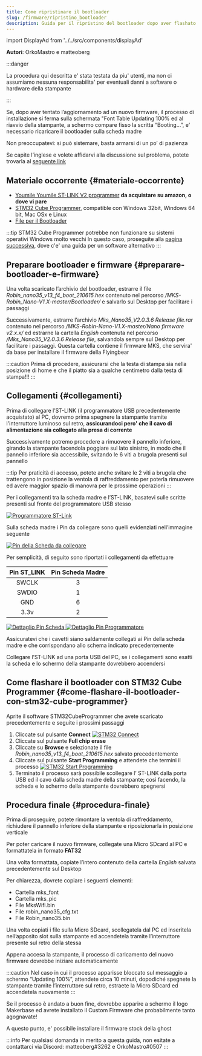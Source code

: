 ```yaml
---
title: Come ripristinare il bootloader
slug: /firmware/ripristino_bootloader
description: Guida per il ripristino del bootloader dopo aver flashato il firmware sbagliato
---
```


import DisplayAd from '../../src/components/displayAd'

<script async src="//pagead2.googlesyndication.com/pagead/js/adsbygoogle.js"></script>

**Autori**: OrkoMastro e matteoberg

:::danger

La procedura qui descritta e' stata testata da piu' utenti, ma non ci assumiamo nessuna responsabilita' per eventuali danni a software o hardware della stampante

:::

<DisplayAd/>

Se, dopo aver tentato l’aggiornamento ad un nuovo firmware, il processo di installazione si ferma sulla schermata "Font Table Updating 100% ed al riavvio della stampante, a schermo compare fisso la scritta “Booting...”, e' necessario ricaricare il bootloader sulla scheda madre

Non preoccupatevi: si può sistemare, basta armarsi di un po’ di pazienza

Se capite l’inglese e volete affidarvi alla discussione sul problema, potete trovarla al [seguente link](https://github.com/makerbase-mks/MKS-Robin-Nano-S-Firmware/issues/3)


## Materiale occorrente {#materiale-occorrente}

- [Youmile Youmile ST-LINK V2 programmer](https://www.amazon.it/Youmile-Emulator-Downloader-programmatore-programmazione/dp/B07QBLNDPM/ref=sr_1_4?__mk_it_IT=%C3%85M%C3%85%C5%BD%C3%95%C3%91&dchild=1&keywords=ST-LINK+V2&qid=1633304784&s=electronics&sr=1-4) **da acquistare su amazon, o dove vi pare**
- [STM32 Cube Programmer](https://www.st.com/en/development-tools/stm32cubeprog.html), compatible con Windows 32bit, Windows 64 bit, Mac OSx e Linux
- [File per il Bootloader](https://github.com/makerbase-mks/MKS-Robin-Nano-V1.X/archive/refs/heads/master.zip)

:::tip
STM32 Cube Programmer potrebbe non funzionare su sistemi operativi Windows molto vecchi
In questo caso, proseguite alla [pagina successiva](/docs/firmware/ripristino_bootloader_alternativo), dove c'e' una guida per un software alternativo
:::

<DisplayAd/>

## Preparare bootloader e firmware {#preparare-bootloader-e-firmware}

Una volta scaricato l’archivio del bootloader, estrarre il file *Robin_nano35_v13_f4_boot_210615.hex* contenuto nel percorso */MKS-Robin_Nano-V1.X-master/Bootloader/* e salvarlo sul Desktop per facilitare i passaggi

Successivamente, estrarre l’archivio *Mks_Nano35_V2.0.3.6 Release file.rar* contenuto nel percorso */MKS-Robin-Nano-V1.X-master/Nano firmware v2.x.x/* ed estrarne la cartella *English* contenuta nel percorso */Mks_Nano35_V2.0.3.6 Release file*, salvandola sempre sul Desktop per facilitare i passaggi. Questa cartella contiene il firmware MKS, che servira' da base per installare il firmware della Flyingbear

:::caution
Prima di procedere, assicurarsi che la testa di stampa sia nella posizione di home e che il piatto sia a qualche centimetro dalla testa di stampa!!!
:::


## Collegamenti {#collegamenti}

Prima di collegare l’ST-LINK (il programmatore USB precedentemente acquistato) al PC, dovremo prima spegnere la stampante tramite l'interruttore luminoso sul retro, **assicurandoci pero' che il cavo di alimentazione sia collegato alla presa di corrente**

Successivamente potremo procedere a rimuovere il pannello inferiore, girando la stampante facendola poggiare sul lato sinistro, in modo che il pannello inferiore sia accessibile, svitando le 6 viti a brugola presenti sul pannello

:::tip
Per praticità di accesso, potete anche svitare le 2 viti a brugola che trattengono in posizione la ventola di raffreddamento per poterla rimuovere ed avere maggior spazio di manovra per le prossime operazioni
:::

Per i collegamenti tra la scheda madre e l’ST-LINK, basatevi sulle scritte presenti sul fronte del
programmatore USB stesso 

[ ![Programmatore ST-Link](/img/bootloader/01.jpg) ](/img/bootloader/01.jpg)

Sulla scheda madre i Pin da collegare sono quelli evidenziati nell’immagine seguente

[ ![Pin della Scheda da collegare](/img/bootloader/03.jpg) ](/img/bootloader/03.jpg)

Per semplicità, di seguito sono riportati i collegamenti da effettuare

Pin ST_LINK | Pin Scheda Madre
:---------: | :-------:
SWCLK       |    3
SWDIO       |    1
GND         |    6
3.3v        |    2



[ ![Dettaglio Pin Scheda](/img/bootloader/04.jpg) ](/img/bootloader/04.jpg)     [ ![Dettaglio Pin Programmatore](/img/bootloader/02.jpg) ](/img/bootloader/02.jpg)

Assicuratevi che i cavetti siano saldamente collegati ai Pin della scheda madre e che corrispondano allo schema indicato precedentemente

Collegare l’ST-LINK ad una porta USB del PC, se i collegamenti sono esatti la scheda e lo schermo della stampante dovrebbero accendersi

<DisplayAd/>

## Come flashare il bootloader con STM32 Cube Programmer {#come-flashare-il-bootloader-con-stm32-cube-programmer}

Aprite il software STM32CubeProgrammer che avete scaricato precedentemente e seguite i
prossimi passaggi

1. Cliccate sul pulsante **Connect**
[ ![STM32 Connect](/img/bootloader/05.png) ](/img/bootloader/05.png)
2. Cliccate sul pulsante **Full chip erase**
3. Cliccate su **Browse** e selezionate il file *Robin_nano35_v13_f4_boot_210615.hex* salvato precedentemente
4. Cliccate sul pulsante **Start Programming** e attendete che termini il processo
[ ![STM32 Start Programming](/img/bootloader/06.png) ](/img/bootloader/06.png)
5. Terminato il processo sarà possibile scollegare l’ ST-LINK dalla porta USB ed il cavo dalla scheda madre della stampante; così facendo, la scheda e lo schermo della stampante dovrebbero spegnersi

## Procedura finale {#procedura-finale}
Prima di proseguire, potete rimontare la ventola di raffreddamento, richiudere il pannello inferiore della stampante e riposizionarla in posizione verticale

Per poter caricare il nuovo firmware, collegate una Micro SDcard al PC e formattatela in formato
**FAT32**

Una volta formattata, copiate l’intero contenuto della cartella *English* salvata precedentemente sul Desktop

Per chiarezza, dovrete copiare i seguenti elementi:
- Cartella mks_font
- Cartella mks_pic
- File MksWifi.bin
- File robin_nano35_cfg.txt
- File Robin_nano35.bin

Una volta copiati i file sulla Micro SDcard, scollegatela dal PC ed inseritela nell’apposito slot sulla stampante ed accendetela tramite l’interruttore presente sul retro della stessa

Appena accesa la stampante, il processo di caricamento del nuovo firmware dovrebbe iniziare automaticamente

:::caution
Nel caso in cui il processo apparisse bloccato sul messaggio a schermo “Updating 100%”, attendete circa 10 minuti, dopodiché spegnete la stampante tramite l’interruttore sul retro, estraete la Micro SDcard ed accendetela nuovamente
:::

Se il processo è andato a buon fine, dovrebbe apparire a schermo il logo Makerbase ed avrete installato il Custom Firmware che probabilmente tanto agognavate!

A questo punto, e' possibile installare il firmware stock della ghost

:::info
Per qualsiasi domanda in merito a questa guida, non esitate a contattarci via Discord:
matteoberg#3262 e OrkoMastro#0507
:::

<DisplayAd/>
